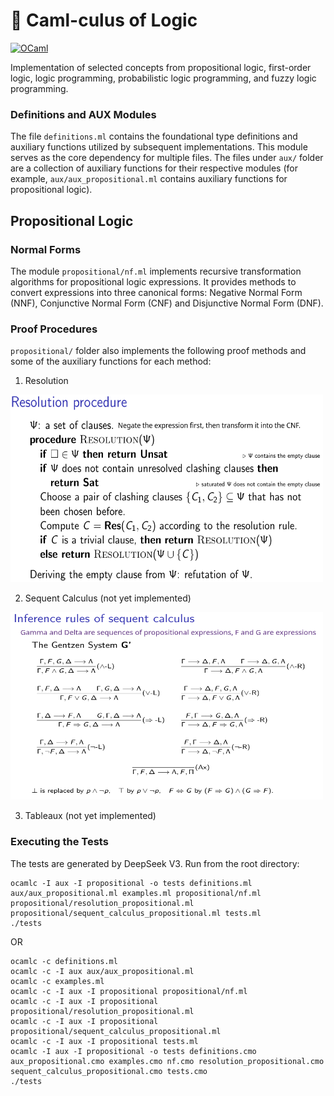 # 🐫 Caml-culus of Logic

[![OCaml](https://img.shields.io/badge/ocaml-5.3.0-orange.svg)](https://ocaml.org/releases/ocaml-5.3.html)

Implementation of selected concepts from propositional logic, first-order logic, logic programming, probabilistic logic programming, and fuzzy logic programming. 

### Definitions and AUX Modules

The file `definitions.ml` contains the foundational type definitions and auxiliary functions utilized by subsequent implementations. This module serves as the core dependency for multiple files. The files under `aux/` folder are a collection of auxiliary functions for their respective modules (for example, `aux/aux_propositional.ml` contains auxiliary functions for propositional logic).

## Propositional Logic

### Normal Forms

The module `propositional/nf.ml` implements recursive transformation algorithms for propositional logic expressions. It provides methods to convert expressions into three canonical forms: Negative Normal Form (NNF), Conjunctive Normal Form (CNF) and Disjunctive Normal Form (DNF).

### Proof Procedures

`propositional/` folder also implements the following proof methods and some of the auxiliary functions for each method:
1. Resolution 
<img src="images_for_README/resolution_propositional.png" width="500" height="300" alt="Resolution Procedure Pseudocode is supposed to be displayed here">

2. Sequent Calculus (not yet implemented)
<img src="images_for_README/sequent_calculus_propositional.png" width="500" height="300" alt="The Gentzen System G' is supposed to be displayed here">

3. Tableaux (not yet implemented)

### Executing the Tests

The tests are generated by DeepSeek V3. Run from the root directory:

```
ocamlc -I aux -I propositional -o tests definitions.ml aux/aux_propositional.ml examples.ml propositional/nf.ml propositional/resolution_propositional.ml propositional/sequent_calculus_propositional.ml tests.ml
./tests
```
OR
```
ocamlc -c definitions.ml
ocamlc -c -I aux aux/aux_propositional.ml
ocamlc -c examples.ml
ocamlc -c -I aux -I propositional propositional/nf.ml
ocamlc -c -I aux -I propositional propositional/resolution_propositional.ml
ocamlc -c -I aux -I propositional propositional/sequent_calculus_propositional.ml
ocamlc -c -I aux -I propositional tests.ml
ocamlc -I aux -I propositional -o tests definitions.cmo aux_propositional.cmo examples.cmo nf.cmo resolution_propositional.cmo sequent_calculus_propositional.cmo tests.cmo
./tests
```
